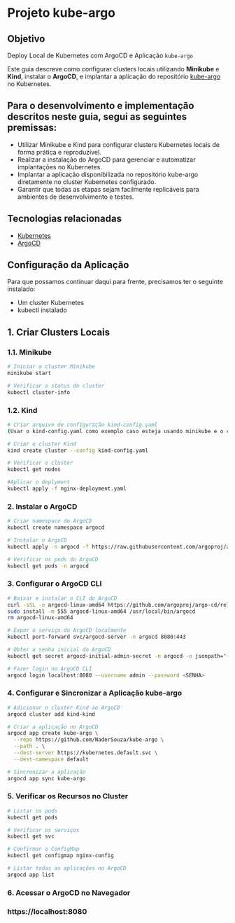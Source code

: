 # Projeto kube-argo
## Objetivo


Deploy Local de Kubernetes com ArgoCD e Aplicação `kube-argo`

Este guia descreve como configurar clusters locais utilizando **Minikube** e **Kind**, instalar o **ArgoCD**, e implantar a aplicação do repositório [kube-argo](https://github.com/NaderSouza/kube-argo) no Kubernetes.

## Para o desenvolvimento e implementação descritos neste guia, segui as seguintes premissas:
- Utilizar Minikube e Kind para configurar clusters Kubernetes locais de forma prática e reproduzível.
- Realizar a instalação do ArgoCD para gerenciar e automatizar implantações no Kubernetes.
- Implantar a aplicação disponibilizada no repositório kube-argo diretamente no cluster Kubernetes configurado.
- Garantir que todas as etapas sejam facilmente replicáveis para ambientes de desenvolvimento e testes.



## Tecnologias relacionadas

- [Kubernetes](https://kubernetes.io/)
- [ArgoCD](https://argo-cd.readthedocs.io/)

## Configuração da Aplicação
Para que possamos continuar daqui para frente, precisamos ter o seguinte instalado:

- Um cluster Kubernetes
- kubectl instalado
  

## 1. Criar Clusters Locais

### 1.1. Minikube

```bash
# Iniciar o cluster Minikube
minikube start

# Verificar o status do cluster
kubectl cluster-info

```

### 1.2. Kind

```bash
# Criar arquivo de configuração kind-config.yaml
(Usar o kind-config.yaml como exemplo caso esteja usando minikube e o cluster localmente)

# Criar o cluster Kind
kind create cluster --config kind-config.yaml

# Verificar o cluster
kubectl get nodes

#Aplicar o deplyment
kubectl apply -f nginx-deployment.yaml
```

### 2. Instalar o ArgoCD

```bash
# Criar namespace do ArgoCD
kubectl create namespace argocd

# Instalar o ArgoCD
kubectl apply -n argocd -f https://raw.githubusercontent.com/argoproj/argo-cd/stable/manifests/install.yaml

# Verificar os pods do ArgoCD
kubectl get pods -n argocd
```

### 3. Configurar o ArgoCD CLI

```bash
# Baixar e instalar o CLI do ArgoCD
curl -sSL -o argocd-linux-amd64 https://github.com/argoproj/argo-cd/releases/latest/download/argocd-linux-amd64
sudo install -m 555 argocd-linux-amd64 /usr/local/bin/argocd
rm argocd-linux-amd64

# Expor o serviço do ArgoCD localmente
kubectl port-forward svc/argocd-server -n argocd 8080:443

# Obter a senha inicial do ArgoCD
kubectl get secret argocd-initial-admin-secret -n argocd -o jsonpath="{.data.password}" | base64 -d

# Fazer login no ArgoCD CLI
argocd login localhost:8080 --username admin --password <SENHA>

```

### 4. Configurar e Sincronizar a Aplicação kube-argo

```bash
# Adicionar o cluster Kind ao ArgoCD
argocd cluster add kind-kind

# Criar a aplicação no ArgoCD
argocd app create kube-argo \
  --repo https://github.com/NaderSouza/kube-argo \
  --path . \
  --dest-server https://kubernetes.default.svc \
  --dest-namespace default

# Sincronizar a aplicação
argocd app sync kube-argo
```

### 5. Verificar os Recursos no Cluster

```bash
# Listar os pods
kubectl get pods

# Verificar os serviços
kubectl get svc

# Confirmar o ConfigMap
kubectl get configmap nginx-config

# Listar todas as aplicações no ArgoCD
argocd app list
```

### 6. Acessar o ArgoCD no Navegador

### https://localhost:8080


